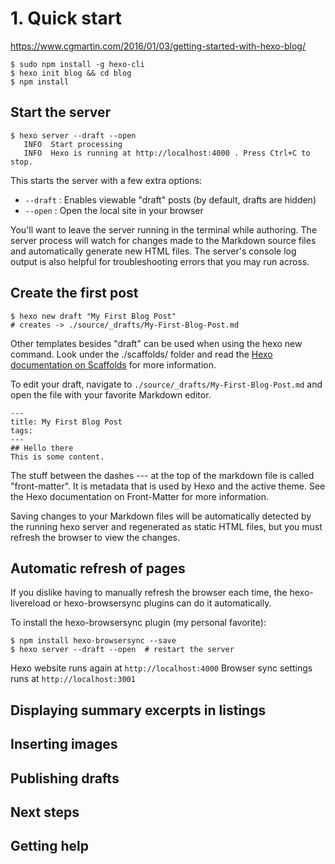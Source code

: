# 1. Quick start
https://www.cgmartin.com/2016/01/03/getting-started-with-hexo-blog/
```
$ sudo npm install -g hexo-cli
$ hexo init blog && cd blog
$ npm install
```
## Start the server
```
$ hexo server --draft --open
   INFO  Start processing
   INFO  Hexo is running at http://localhost:4000 . Press Ctrl+C to stop.
```

This starts the server with a few extra options:

 - `--draft` : Enables viewable "draft" posts (by default, drafts are hidden)
 - `--open` : Open the local site in your browser

 You'll want to leave the server running in the terminal while authoring. The server process will watch for changes made to the Markdown source files and automatically generate new HTML files. The server's console log output is also helpful for troubleshooting errors that you may run across.

## Create the first post
```
$ hexo new draft "My First Blog Post"
# creates -> ./source/_drafts/My-First-Blog-Post.md
```
Other templates besides "draft" can be used when using the hexo new command. Look under the ./scaffolds/ folder and read the [Hexo documentation on Scaffolds](https://hexo.io/docs/writing.html#Scaffolds) for more information.

To edit your draft, navigate to `./source/_drafts/My-First-Blog-Post.md` and open the file with your favorite Markdown editor.
```
---
title: My First Blog Post
tags:
---
## Hello there
This is some content.
```

The stuff between the dashes --- at the top of the markdown file is called "front-matter". It is metadata that is used by Hexo and the active theme. See the Hexo documentation on Front-Matter for more information.

Saving changes to your Markdown files will be automatically detected by the running hexo server and regenerated as static HTML files, but you must refresh the browser to view the changes.

## Automatic refresh of pages
If you dislike having to manually refresh the browser each time, the hexo-livereload or hexo-browsersync plugins can do it automatically.

To install the hexo-browsersync plugin (my personal favorite):
```
$ npm install hexo-browsersync --save
$ hexo server --draft --open  # restart the server
```
Hexo website runs again at  `http://localhost:4000`
Browser sync settings runs at `http://localhost:3001`

## Displaying summary excerpts in listings

## Inserting images

## Publishing drafts

## Next steps

## Getting help
